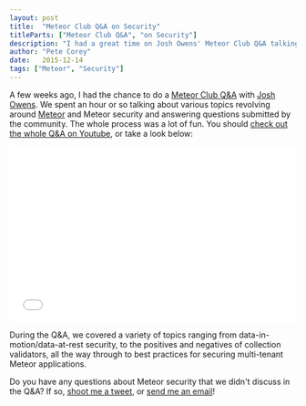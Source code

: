 ```yaml
---
layout: post
title:  "Meteor Club Q&A on Security"
titleParts: ["Meteor Club Q&A", "on Security"]
description: "I had a great time on Josh Owens' Meteor Club Q&A talking about Meteor security. Be sure to checkout the Youtube recording."
author: "Pete Corey"
date:   2015-12-14
tags: ["Meteor", "Security"]
---
```


A few weeks ago, I had the chance to do a [Meteor Club Q&A](https://meteorjs.club/) with [Josh Owens](http://joshowens.me/). We spent an hour or so talking about various topics revolving around [Meteor](https://www.meteor.com/) and Meteor security and answering questions submitted by the community. The whole process was a lot of fun. You should [check out the whole Q&A on Youtube](https://www.youtube.com/watch?v=oaKOqcutkdc), or take a look below:

<div style="position: relative; padding-bottom: 56.25%; padding-top: 25px; height: 0;">
    <iframe style="position: absolute; top: 0; left: 0; width: 100%; height: 100%;" src="//www.youtube.com/embed/oaKOqcutkdc" frameborder="0" allowfullscreen></iframe>
</div>

During the Q&A, we covered a variety of topics ranging from data-in-motion/data-at-rest security, to the positives and negatives of collection validators, all the way through to best practices for securing multi-tenant Meteor applications.

Do you have any questions about Meteor security that we didn't discuss in the Q&A? If so, [shoot me a tweet](https://twitter.com/petecorey), or [send me an email](mailto:hello@east5th.co)!
